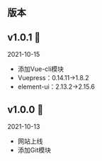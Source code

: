 ## 版本
## v1.0.1 :clown_face:
<el-tag type="info">2021-10-15</el-tag>
+ 添加Vue-cli模块
+ Vuepress：0.14.11->1.8.2
+ element-ui：2.13.2->2.15.6

## v1.0.0 :horse: 
<el-tag type="info">2021-10-13</el-tag>
+ 网站上线
+ 添加Git模块
